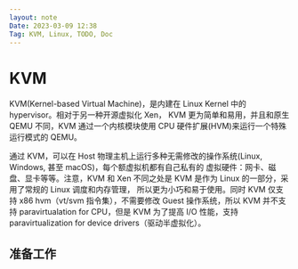 ```yaml
---
layout: note
Date: 2023-03-09 12:38
Tag: KVM, Linux, TODO, Doc
---
```


# KVM

KVM(Kernel-based Virtual Machine)，是内建在 Linux Kernel 中的 hypervisor。相对于另一种开源虚拟化 Xen，
KVM 更为简单和易用，并且和原生 QEMU 不同，KVM 通过一个内核模块使用 CPU 硬件扩展(HVM)来运行一个特殊运行模式的 QEMU。

通过 KVM，可以在 Host 物理主机上运行多种无需修改的操作系统(Linux, Windows, 甚至 macOS)，每个额虚拟机都有自己私有的
虚拟硬件：网卡、磁盘、显卡等等。注意，KVM 和 Xen 不同之处是 KVM 是作为 Linux 的一部分，采用了常规的 Linux 调度和内存管理，
所以更为小巧和易于使用。同时 KVM 仅支持 x86 hvm（vt/svm 指令集），不需要修改 Guest 操作系统，所以 KVM 并不支持
paravirtualation for CPU，但是 KVM 为了提高 I/O 性能，支持 paravirtualization for device drivers（驱动半虚拟化）。

## 准备工作

